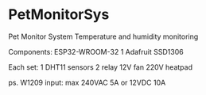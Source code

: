 # PetMonitorSys
Pet Monitor System
Temperature and humidity monitoring

Components:
ESP32-WROOM-32
1 Adafruit SSD1306

Each set:
1 DHT11 sensors
2 relay
12V fan
220V heatpad

ps.
W1209 input: max 240VAC 5A or 12VDC 10A
